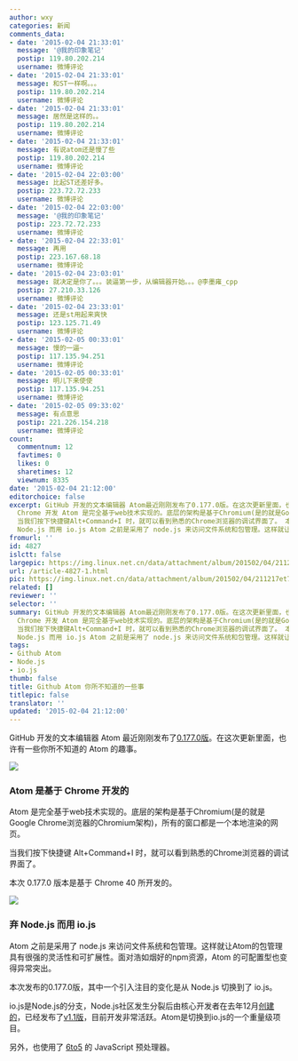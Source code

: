 ```yaml
---
author: wxy
categories: 新闻
comments_data:
- date: '2015-02-04 21:33:01'
  message: '@我的印象笔记'
  postip: 119.80.202.214
  username: 微博评论
- date: '2015-02-04 21:33:01'
  message: 和ST一样啊。。。
  postip: 119.80.202.214
  username: 微博评论
- date: '2015-02-04 21:33:01'
  message: 居然是这样的。。
  postip: 119.80.202.214
  username: 微博评论
- date: '2015-02-04 21:33:01'
  message: 有说atom还是慢了些
  postip: 119.80.202.214
  username: 微博评论
- date: '2015-02-04 22:03:00'
  message: 比起ST还差好多。
  postip: 223.72.72.233
  username: 微博评论
- date: '2015-02-04 22:03:00'
  message: '@我的印象笔记'
  postip: 223.72.72.233
  username: 微博评论
- date: '2015-02-04 22:33:01'
  message: 再用
  postip: 223.167.68.18
  username: 微博评论
- date: '2015-02-04 23:03:01'
  message: 就决定是你了。。。装逼第一步，从编辑器开始。。。@李墨雍_cpp
  postip: 27.210.33.126
  username: 微博评论
- date: '2015-02-04 23:33:01'
  message: 还是st用起来爽快
  postip: 123.125.71.49
  username: 微博评论
- date: '2015-02-05 00:33:01'
  message: 慢的一逼~
  postip: 117.135.94.251
  username: 微博评论
- date: '2015-02-05 00:33:01'
  message: 明儿下来使使
  postip: 117.135.94.251
  username: 微博评论
- date: '2015-02-05 09:33:02'
  message: 有点意思
  postip: 221.226.154.218
  username: 微博评论
count:
  commentnum: 12
  favtimes: 0
  likes: 0
  sharetimes: 12
  viewnum: 8335
date: '2015-02-04 21:12:00'
editorchoice: false
excerpt: GitHub 开发的文本编辑器 Atom最近刚刚发布了0.177.0版。在这次更新里面，也许有一些你所不知道的 Atom 的趣事。  Atom 是基于
  Chrome 开发 Atom 是完全基于web技术实现的。底层的架构是基于Chromium(是的就是Google Chrome浏览器的Chromium架构)，所有的窗口都是一个本地渲染的网页。
  当我们按下快捷键Alt+Command+I 时，就可以看到熟悉的Chrome浏览器的调试界面了。 本次 0.177.0 版本是基于 Chrome 40 所开发的。  弃
  Node.js 而用 io.js Atom 之前是采用了 node.js 来访问文件系统和包管理。这样就让Atom的包管理具有很强的灵活性和可
fromurl: ''
id: 4827
islctt: false
largepic: https://img.linux.net.cn/data/attachment/album/201502/04/211217et78ssd2otjttstu.png
url: /article-4827-1.html
pic: https://img.linux.net.cn/data/attachment/album/201502/04/211217et78ssd2otjttstu.png.thumb.jpg
related: []
reviewer: ''
selector: ''
summary: GitHub 开发的文本编辑器 Atom最近刚刚发布了0.177.0版。在这次更新里面，也许有一些你所不知道的 Atom 的趣事。  Atom 是基于
  Chrome 开发 Atom 是完全基于web技术实现的。底层的架构是基于Chromium(是的就是Google Chrome浏览器的Chromium架构)，所有的窗口都是一个本地渲染的网页。
  当我们按下快捷键Alt+Command+I 时，就可以看到熟悉的Chrome浏览器的调试界面了。 本次 0.177.0 版本是基于 Chrome 40 所开发的。  弃
  Node.js 而用 io.js Atom 之前是采用了 node.js 来访问文件系统和包管理。这样就让Atom的包管理具有很强的灵活性和可
tags:
- Github Atom
- Node.js
- io.js
thumb: false
title: Github Atom 你所不知道的一些事
titlepic: false
translator: ''
updated: '2015-02-04 21:12:00'
---
```


GitHub 开发的文本编辑器 Atom 最近刚刚发布了[0.177.0版](https://github.com/atom/atom/releases/tag/v0.177.0)。在这次更新里面，也许有一些你所不知道的 Atom 的趣事。


![](/data/attachment/album/201502/04/211217et78ssd2otjttstu.png)


### Atom 是基于 Chrome 开发的


Atom 是完全基于web技术实现的。底层的架构是基于Chromium(是的就是Google Chrome浏览器的Chromium架构)，所有的窗口都是一个本地渲染的网页。


当我们按下快捷键 Alt+Command+I 时，就可以看到熟悉的Chrome浏览器的调试界面了。


本次 0.177.0 版本是基于 Chrome 40 所开发的。


![](/data/attachment/album/201502/04/211220k2ftk16d01dl0uuo.png)


### 弃 Node.js 而用 io.js


Atom 之前是采用了 node.js 来访问文件系统和包管理。这样就让Atom的包管理具有很强的灵活性和可扩展性。面对浩如烟好的npm资源，Atom 的可配置型也变得异常突出。


本次发布的0.177.0版，其中一个引入注目的变化是从 Node.js 切换到了 io.js。


io.js是Node.js的分支，Node.js社区发生分裂后由核心开发者在去年12月[创建的](http://www.solidot.org/story?sid=42171)，已经发布了[v1.1版](https://iojs.org/)，目前开发非常活跃。Atom是切换到io.js的一个重量级项目。


另外，也使用了 [6to5](http://6to5.org/) 的 JavaScript 预处理器。